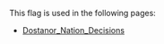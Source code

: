 This flag is used in the following pages:
 - [Dostanor_Nation_Decisions](../decisions/Dostanor_Nation_Decisions.md)
